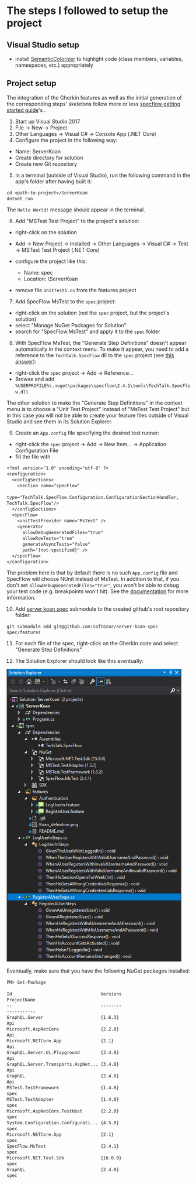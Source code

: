 # The steps I followed to setup the project

## Visual Studio setup

* install [SemanticColorizer](https://marketplace.visualstudio.com/items?itemName=AndreasReischuck.SemanticColorizer) to highlight code (class members, variables, namespaces, etc.) appropriately

## Project setup

The integration of the Gherkin features as well as the initial generation of the corresponding steps' skeletons follow more or less [specflow getting started guide](https://specflow.org/getting-started/)'s .

1. Start up Visual Studio 2017
2. File -> New -> Project 
3. Other Languages -> Visual C# -> Console App (.NET Core)
4. Configure the project in the following way:
  
  - Name: ServerKoan
  - Create directory for solution
  - Create new Git repository
  
5. In a terminal (outside of Visual Studio), run the following command in the app's folder after having built it:

```
cd <path-to-project>/ServerKoan
dotnet run 
```

The `Hello World!` message should appear in the terminal.

6. Add "MSTest Test Project" to the project's solution: 

 - right-click on the solution
 - Add -> New Project -> Installed -> Other Languages -> Visual C# -> Test -> MSTest Test Project (.NET Core)
 - configure the project like this:

    - Name: spec 
    - Location: <path-to-project>\ServerKoan
  
- remove file `UnitTest1.cs` from the features project 

7. Add SpecFlow MsTest to the `spec` project: 

  - right-click on the solution (not the `spec` project, but the project's solution)
  - select "Manage NuGet Packages for Solution"
  - search for "SpecFlow.MsTest" and apply it to the `spec` folder

8. With SpecFlow MsTest, the "Generate Step Definitions" doesn't appear automatically in the context menu. To make it appear, you need to add a reference to the `TechTalk.SpecFlow` dll to the `spec` project (see [this answer](https://stackoverflow.com/questions/37683410/specflow-generate-step-definitions-missing-from-context-menu/37940171)):

  - right-click the `spec` project -> Add -> Reference... 
  - Browse and add `%USERPROFILE%\.nuget\packages\specflow\2.4.1\tools\TechTalk.SpecFlow.dll`

The other solution to make the "Generate Step Definitions" in the context menu is to choose a "Unit Test Project" instead of "MsTest Test Project" but in this case you will not be able to create your feature files outside of Visual Studio and see them in its Solution Explorer.
  
9. Create an `App.config` file specifying the desired test runner:

  - right-click the `spec` project -> Add -> New Item... -> Application Configuration File
  - fill the file with

```
<?xml version="1.0" encoding="utf-8" ?>
<configuration>
  <configSections>
    <section name="specFlow"
      type="TechTalk.SpecFlow.Configuration.ConfigurationSectionHandler, TechTalk.SpecFlow"/>
  </configSections>
  <specFlow>
    <unitTestProvider name="MsTest" />
    <generator
      allowDebugGeneratedFiles="true"
      allowRowTests="true"
      generateAsyncTests="false"
      path="{not-specified}" />
  </specFlow>
</configuration>
``` 
  
The problem here is that by default there is no such `App.config` file and SpecFlow will choose NUnit instead of MsTest. In addition to that, if you don't set `allowDebugGeneratedFiles="true"`, you won't be able to debug your test code (e.g. breakpoints won't hit). See the [documentation](https://specflow.org/documentation/Configuration/) for more information.
  
10. Add [server koan spec](https://github.com/softozor/server-koan-spec) submodule to the created github's root repository folder:

```
git submodule add git@github.com:softozor/server-koan-spec spec/features
```

11. For each file of the spec, right-click on the Gherkin code and select "Generate Step Definitions"

12. The Solution Explorer should look like this eventually:

![Solution Explorer](img/configuredVSProject.png)

Eventually, make sure that you have the following NuGet packages installed:

```
PM> Get-Package

Id                                  Versions                                 ProjectName                                                                                                                                                                     
--                                  --------                                 -----------                                                                                                                                                                     
GraphQL.Server                      {1.6.3}                                  Api                                                                                                                                                                             
Microsoft.AspNetCore                {2.2.0}                                  Api                                                                                                                                                                             
Microsoft.NETCore.App               {2.1}                                    Api                                                                                                                                                                             
GraphQL.Server.Ui.Playground        {3.4.0}                                  Api                                                                                                                                                                             
GraphQL.Server.Transports.AspNet... {3.4.0}                                  Api                                                                                                                                                                             
GraphQL                             {2.4.0}                                  Api                                                                                                                                                                             
MSTest.TestFramework                {1.4.0}                                  spec                                                                                                                                                                            
MSTest.TestAdapter                  {1.4.0}                                  spec                                                                                                                                                                            
Microsoft.AspNetCore.TestHost       {2.2.0}                                  spec                                                                                                                                                                            
System.Configuration.Configurati... {4.5.0}                                  spec                                                                                                                                                                            
Microsoft.NETCore.App               {2.1}                                    spec                                                                                                                                                                            
SpecFlow.MsTest                     {2.4.1}                                  spec                                                                                                                                                                            
Microsoft.NET.Test.Sdk              {16.0.0}                                 spec                                                                                                                                                                            
GraphQL                             {2.4.0}                                  spec                      
```
